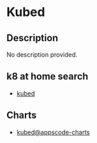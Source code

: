 # Kubed

## Description

No description provided.

## k8 at home search

- [kubed](https://nanne.dev/k8s-at-home-search/#/kubed)

## Charts

- [kubed@appscode-charts](https://charts.appscode.com/stable/)
